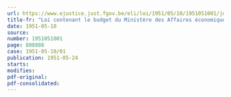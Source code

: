 ```yaml
---
url: https://www.ejustice.just.fgov.be/eli/loi/1951/05/10/1951051001/justel
title-fr: "Loi contenant le budget du Ministère des Affaires économiques et des Classes moyennes pour l'exercice 1951"
date: 1951-05-10
source:
number: 1951051001
page: 888888
case: 1951-05-10/01
publication: 1951-05-24
starts:
modifies:
pdf-original:
pdf-consolidated:
---
```


